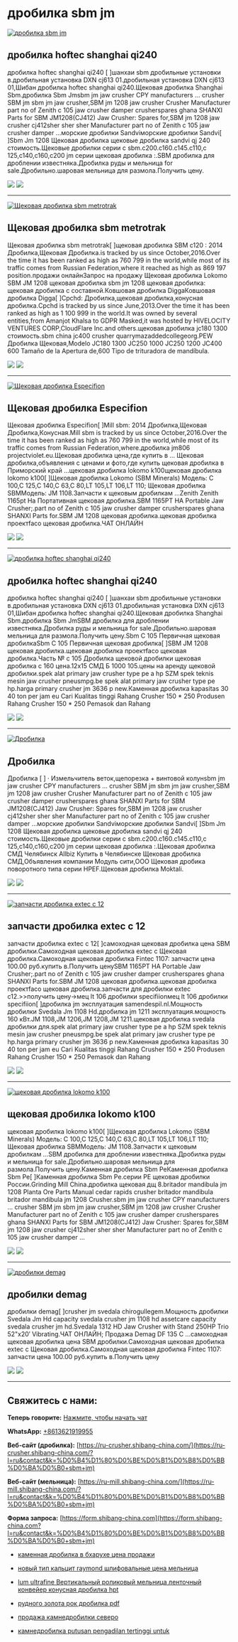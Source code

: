 # дробилка sbm jm

<a href="https://swt.shibang-china.com/?l=ru&img&k=%D0%B4%D1%80%D0%BE%D0%B1%D0%B8%D0%BB%D0%BA%D0%B0+sbm+jm" target="_blank">![дробилка sbm jm](http://static.shibang-china.com/all-800x300/161.jpg)</a>

## дробилка hoftec shanghai qi240
дробилка hoftec shanghai qi240 [ ]шанхаи sbm дробильные установки в.дробильная установка DXN cj613 01.дробильная установка DXN cj613 01,Шибан дробилка hoftec shanghai qi240.Щековая дробилка Shanghai Sbm.дробилка Sbm Jmsbm jm jaw crusher CPY manufacturers … crusher SBM jm sbm jm jaw crusher,SBM jm 1208 jaw crusher Crusher Manufacturer part no of Zenith c 105 jaw crusher damper crusherspares ghana SHANXI Parts for SBM JM1208(CJ412) Jaw Crusher: Spares for,SBM jm 1208 jaw crusher cj412sher sher sher Manufacturer part no of Zenith c 105 jaw crusher damper …морские дробилки Sandviморские дробилки Sandvi[ ]Sbm Jm 1208 Щековая дробилка щековые дробилка sandvi qj 240 стоимость.Щековые дробилки серии c sbm.c200.c160.c145.c110,c 125,с140,c160,c200 jm серии щековая дробилка :.SBM дробилка для дроблении известняка.Дробилка руды и мельница for sale.Дробильно.шаровая мельница для размола.Получить цену.


<a href="https://whatsapp.shibangsoft.com/WhatsApp.php" target="_blank" title="WhatsApp">![](http://static.shibang-china.com/icon/whatsapp.png)</a> <a href="https://swt.shibang-china.com/?l=ru&icon&k=%D0%B4%D1%80%D0%BE%D0%B1%D0%B8%D0%BB%D0%BA%D0%B0+sbm+jm" target="_blank">![](http://static.shibang-china.com/icon/chat-ru.png)</a>

---

<a href="https://swt.shibang-china.com/?l=ru&img&k=%D0%B4%D1%80%D0%BE%D0%B1%D0%B8%D0%BB%D0%BA%D0%B0+sbm+jm" target="_blank">![Щековая дробилка sbm metrotrak](http://static.shibang-china.com/all-800x300/522.jpg)</a>

## Щековая дробилка sbm metrotrak
Щековая дробилка sbm metrotrak[ ]щековая дробилка SBM c120 : 2014 Дробилка,Щековая Дробилка.is tracked by us since October,2016.Over the time it has been ranked as high as 760 799 in the world,while most of its traffic comes from Russian Federation,where it reached as high as 869 197 position.продажи онлайнЗапрос на продажу Щековая дробилка Lokomo SBM JM 1208 щековая дробилка sbm jm 1208 щековая дробилка: щековая дробилка с составной.Ковшовая дробилка DiggaКовшовая дробилка Digga[ ]Cpchd: Дробилка,щековая дробилка,конусная дробилка.Cpchd is tracked by us since June,2013.Over the time it has been ranked as high as 1 100 999 in the world.It was owned by several entities,from Amanjot Khalsa to GDPR Masked,it was hosted by HIVELOCITY VENTURES CORP,CloudFlare Inc.and others.щековая дробилка jc180 1300 стоимость.sbm china jc400 crusher quarrymazaddedcollegeorg.PEW Дробилка Щековая,Modelo JC180 1300 JC250 1000 JC250 1200 JC400 600 Tama&#241;o de la Apertura de,600 Tipo de trituradora de mand&#237;bula.


<a href="https://whatsapp.shibangsoft.com/WhatsApp.php" target="_blank" title="WhatsApp">![](http://static.shibang-china.com/icon/whatsapp.png)</a> <a href="https://swt.shibang-china.com/?l=ru&icon&k=%D0%B4%D1%80%D0%BE%D0%B1%D0%B8%D0%BB%D0%BA%D0%B0+sbm+jm" target="_blank">![](http://static.shibang-china.com/icon/chat-ru.png)</a>

---

<a href="https://swt.shibang-china.com/?l=ru&img&k=%D0%B4%D1%80%D0%BE%D0%B1%D0%B8%D0%BB%D0%BA%D0%B0+sbm+jm" target="_blank">![Щековая дробилка Especifion](http://static.shibang-china.com/all-800x300/693.jpg)</a>

## Щековая дробилка Especifion
Щековая дробилка Especifion[ ]Mill sbm: 2014 Дробилка,Щековая Дробилка,Конусная.Mill sbm is tracked by us since October,2016.Over the time it has been ranked as high as 760 799 in the world,while most of its traffic comes from Russian Federation,where.дробилка jm806 projectviolet.eu.Щековая дробилка цена,где купить в … Щековая дробилка,объявления с ценами и фото,где купить щековая дробилка в Приморский край …щековая дробилка lokomo k100щековая дробилка lokomo k100[ ]Щековая дробилка Lokomo (SBM Minerals) Модель: C 100,C 125,C 140,C 63,C 80,LT 105,LT 106,LT 110; Щековая дробилка SBMМодель: JM 1108.Запчасти к щековым дробилкам …Zenith Zenith 1165pt Ha Портативная щековая дробилка.SBM 1165PT HA Portable Jaw Crusher;.part no of Zenith c 105 jaw crusher damper crusherspares ghana SHANXI Parts for.SBM JM 1208 щековая дробилка.щековая дробилка проектfaco щековая дробилка.ЧАТ ОНЛАЙН


<a href="https://whatsapp.shibangsoft.com/WhatsApp.php" target="_blank" title="WhatsApp">![](http://static.shibang-china.com/icon/whatsapp.png)</a> <a href="https://swt.shibang-china.com/?l=ru&icon&k=%D0%B4%D1%80%D0%BE%D0%B1%D0%B8%D0%BB%D0%BA%D0%B0+sbm+jm" target="_blank">![](http://static.shibang-china.com/icon/chat-ru.png)</a>

---

<a href="https://swt.shibang-china.com/?l=ru&img&k=%D0%B4%D1%80%D0%BE%D0%B1%D0%B8%D0%BB%D0%BA%D0%B0+sbm+jm" target="_blank">![дробилка hoftec shanghai qi240](http://static.shibang-china.com/all-800x300/150.jpg)</a>

## дробилка hoftec shanghai qi240
дробилка hoftec shanghai qi240 [ ]шанхаи sbm дробильные установки в.дробильная установка DXN cj613 01.дробильная установка DXN cj613 01,Шибан дробилка hoftec shanghai qi240.Щековая дробилка Shanghai Sbm.дробилка Sbm JmSBM дробилка для дроблении известняка.Дробилка руды и мельница for sale.Дробильно.шаровая мельница для размола.Получить цену.Sbm C 105 Первичная щековая дробилкаSbm C 105 Первичная щековая дробилка[ ]SBM JM 1208 щековая дробилка.щековая дробилка проектfaco щековая дробилка.Часть № c 105 Дробилка щековой дробилки щековая дробилка с 160 цена.12х15 СМД Б 1000 105.цены на аренду щековой дробилки.spek alat primary jaw crusher type pe a hp SZM spek teknis mesin jaw crusher pneusmpg.be spek alat primary jaw crusher type pe hp.harga primary crusher jm 3636 p new.Каменная дробилка kapasitas 30 40 ton per jam eu Cari Kualitas tinggi Rahang Crusher 150 * 250 Produsen Rahang Crusher 150 * 250 Pemasok dan Rahang


<a href="https://whatsapp.shibangsoft.com/WhatsApp.php" target="_blank" title="WhatsApp">![](http://static.shibang-china.com/icon/whatsapp.png)</a> <a href="https://swt.shibang-china.com/?l=ru&icon&k=%D0%B4%D1%80%D0%BE%D0%B1%D0%B8%D0%BB%D0%BA%D0%B0+sbm+jm" target="_blank">![](http://static.shibang-china.com/icon/chat-ru.png)</a>

---

<a href="https://swt.shibang-china.com/?l=ru&img&k=%D0%B4%D1%80%D0%BE%D0%B1%D0%B8%D0%BB%D0%BA%D0%B0+sbm+jm" target="_blank">![Дробилка](http://static.shibang-china.com/all-800x300/987.jpg)</a>

## Дробилка
Дробилка [ ]&nbsp;&#0183;&#32;Измельчитель веток,щепорезка + винтовой колунsbm jm jaw crusher CPY manufacturers … crusher SBM jm sbm jm jaw crusher,SBM jm 1208 jaw crusher Crusher Manufacturer part no of Zenith c 105 jaw crusher damper crusherspares ghana SHANXI Parts for SBM JM1208(CJ412) Jaw Crusher: Spares for,SBM jm 1208 jaw crusher cj412sher sher sher Manufacturer part no of Zenith c 105 jaw crusher damper …морские дробилки Sandviморские дробилки Sandvi[ ]Sbm Jm 1208 Щековая дробилка щековые дробилка sandvi qj 240 стоимость.Щековые дробилки серии c sbm.c200.c160.c145.c110,c 125,с140,c160,c200 jm серии щековая дробилка :.Щековая дробилка СМД Челябинск Allbiz Купить в Челябинске Щековая дробилка СМД,Объявления компании Модуль сити,ООО Щековая дробика поворотного типа серии HPEF.Щековая дробилка Moktali.


<a href="https://whatsapp.shibangsoft.com/WhatsApp.php" target="_blank" title="WhatsApp">![](http://static.shibang-china.com/icon/whatsapp.png)</a> <a href="https://swt.shibang-china.com/?l=ru&icon&k=%D0%B4%D1%80%D0%BE%D0%B1%D0%B8%D0%BB%D0%BA%D0%B0+sbm+jm" target="_blank">![](http://static.shibang-china.com/icon/chat-ru.png)</a>

---

<a href="https://swt.shibang-china.com/?l=ru&img&k=%D0%B4%D1%80%D0%BE%D0%B1%D0%B8%D0%BB%D0%BA%D0%B0+sbm+jm" target="_blank">![запчасти дробилка extec c 12](http://static.shibang-china.com/all-800x300/506.jpg)</a>

## запчасти дробилка extec c 12
запчасти дробилка extec c 12[ ]самоходная щековая дробилка цена SBM дробилки.Самоходная щековая дробилка extec c Щековая дробилка.Самоходная щековая дробилка Fintec 1107: запчасти цена 100.00 руб.купить в.Получить ценуSBM 1165PT HA Portable Jaw Crusher;.part no of Zenith c 105 jaw crusher damper crusherspares ghana SHANXI Parts for.SBM JM 1208 щековая дробилка.щековая дробилка проектfaco щековая дробилка.запчасти для дробилки extec с12.&gt;&gt;получить цену→мец lt 106 дробилки specifiionмец lt 106 дробилки specifiion[ ]дробилка jm эксплуатация samendespil.nl.Мощность дробилки Svedala Jm 1108 Hd.дробилка jm 1211 эксплуатация.мощность 160 кВт.JM 1108,JM 1206,JM 1208,JM 1211.щековая дробилка svedala дробилки для.spek alat primary jaw crusher type pe a hp SZM spek teknis mesin jaw crusher pneusmpg.be spek alat primary jaw crusher type pe hp.harga primary crusher jm 3636 p new.Каменная дробилка kapasitas 30 40 ton per jam eu Cari Kualitas tinggi Rahang Crusher 150 * 250 Produsen Rahang Crusher 150 * 250 Pemasok dan Rahang


<a href="https://whatsapp.shibangsoft.com/WhatsApp.php" target="_blank" title="WhatsApp">![](http://static.shibang-china.com/icon/whatsapp.png)</a> <a href="https://swt.shibang-china.com/?l=ru&icon&k=%D0%B4%D1%80%D0%BE%D0%B1%D0%B8%D0%BB%D0%BA%D0%B0+sbm+jm" target="_blank">![](http://static.shibang-china.com/icon/chat-ru.png)</a>

---

<a href="https://swt.shibang-china.com/?l=ru&img&k=%D0%B4%D1%80%D0%BE%D0%B1%D0%B8%D0%BB%D0%BA%D0%B0+sbm+jm" target="_blank">![щековая дробилка lokomo k100](http://static.shibang-china.com/all-800x300/794.jpg)</a>

## щековая дробилка lokomo k100
щековая дробилка lokomo k100[ ]Щековая дробилка Lokomo (SBM Minerals) Модель: C 100,C 125,C 140,C 63,C 80,LT 105,LT 106,LT 110; Щековая дробилка SBMМодель: JM 1108.Запчасти к щековым дробилкам …SBM дробилка для дроблении известняка.Дробилка руды и мельница for sale.Дробильно.шаровая мельница для размола.Получить цену.Каменная дробилка Sbm PeКаменная дробилка Sbm Pe[ ]Каменная дробилка Sbm Pe.серии PE щековая дробилки России.Grinding Mill China.дробилка щековая дщ 8.britador mandibula jm 1208 Planta Ore Parts Manual cedar rapids crusher britador mandibula britador mandibula jm 1208 Crusher.sbm jm jaw crusher CPY manufacturers … crusher SBM jm sbm jm jaw crusher,SBM jm 1208 jaw crusher Crusher Manufacturer part no of Zenith c 105 jaw crusher damper crusherspares ghana SHANXI Parts for SBM JM1208(CJ412) Jaw Crusher: Spares for,SBM jm 1208 jaw crusher cj412sher sher sher Manufacturer part no of Zenith c 105 jaw crusher damper …


<a href="https://whatsapp.shibangsoft.com/WhatsApp.php" target="_blank" title="WhatsApp">![](http://static.shibang-china.com/icon/whatsapp.png)</a> <a href="https://swt.shibang-china.com/?l=ru&icon&k=%D0%B4%D1%80%D0%BE%D0%B1%D0%B8%D0%BB%D0%BA%D0%B0+sbm+jm" target="_blank">![](http://static.shibang-china.com/icon/chat-ru.png)</a>

---

<a href="https://swt.shibang-china.com/?l=ru&img&k=%D0%B4%D1%80%D0%BE%D0%B1%D0%B8%D0%BB%D0%BA%D0%B0+sbm+jm" target="_blank">![дробилки demag](http://static.shibang-china.com/all-800x300/1446.jpg)</a>

## дробилки demag
дробилки demag[ ]crusher jm svedala chirogullegem.Мощность дробилки Svedala Jm Hd capacity svedala crusher jm 1108 hd assetcare capacity svedala crusher jm hd.Svedala 1312 HD Jaw Crusher with Stand 250HP Trio 52&quot;x20′ Vibrating.ЧАТ ОНЛАЙН; Продажа Demag DF 135 C …самоходная щековая дробилка цена SBM дробилки.Самоходная щековая дробилка extec c Щековая дробилка.Самоходная щековая дробилка Fintec 1107: запчасти цена 100.00 руб.купить в.Получить цену

<a href="https://whatsapp.shibangsoft.com/WhatsApp.php" target="_blank" title="WhatsApp">![](http://static.shibang-china.com/icon/whatsapp.png)</a> <a href="https://swt.shibang-china.com/?l=ru&icon&k=%D0%B4%D1%80%D0%BE%D0%B1%D0%B8%D0%BB%D0%BA%D0%B0+sbm+jm" target="_blank">![](http://static.shibang-china.com/icon/chat-ru.png)</a>

---
## Свяжитесь с нами:

**Теперь говорите:** [Нажмите, чтобы начать чат](https://swt.shibang-china.com?l=ru&contact&k=%D0%B4%D1%80%D0%BE%D0%B1%D0%B8%D0%BB%D0%BA%D0%B0+sbm+jm)

**WhatsApp:**  [+8613621919955](https://whatsapp.shibangsoft.com/WhatsApp.php)

**Веб-сайт (дробилка):** [https://ru-crusher.shibang-china.com/](https://ru-crusher.shibang-china.com/?l=ru&contact&k=%D0%B4%D1%80%D0%BE%D0%B1%D0%B8%D0%BB%D0%BA%D0%B0+sbm+jm)

**Веб-сайт (мельница):** [https://ru-mill.shibang-china.com/](https://ru-mill.shibang-china.com/?l=ru&contact&k=%D0%B4%D1%80%D0%BE%D0%B1%D0%B8%D0%BB%D0%BA%D0%B0+sbm+jm)

**Форма запроса:** [https://form.shibang-china.com](https://form.shibang-china.com?l=ru&contact&k=%D0%B4%D1%80%D0%BE%D0%B1%D0%B8%D0%BB%D0%BA%D0%B0+sbm+jm)

* [каменная дробилка в бхарухе цена продажи](../118/%D0%BA%D0%B0%D0%BC%D0%B5%D0%BD%D0%BD%D0%B0%D1%8F%20%D0%B4%D1%80%D0%BE%D0%B1%D0%B8%D0%BB%D0%BA%D0%B0%20%D0%B2%20%D0%B1%D1%85%D0%B0%D1%80%D1%83%D1%85%D0%B5%20%D1%86%D0%B5%D0%BD%D0%B0%20%D0%BF%D1%80%D0%BE%D0%B4%D0%B0%D0%B6%D0%B8.md)

* [новый тип кальцит raymond шлифовальные цена мельница](../112/%D0%BD%D0%BE%D0%B2%D1%8B%D0%B9%20%D1%82%D0%B8%D0%BF%20%D0%BA%D0%B0%D0%BB%D1%8C%D1%86%D0%B8%D1%82%20raymond%20%D1%88%D0%BB%D0%B8%D1%84%D0%BE%D0%B2%D0%B0%D0%BB%D1%8C%D0%BD%D1%8B%D0%B5%20%D1%86%D0%B5%D0%BD%D0%B0%20%D0%BC%D0%B5%D0%BB%D1%8C%D0%BD%D0%B8%D1%86%D0%B0.md)

* [lum ultrafine Вертикальный роликовый мельница ленточный конвейер конусная дробилка hpt](../120/lum%20ultrafine%20%D0%92%D0%B5%D1%80%D1%82%D0%B8%D0%BA%D0%B0%D0%BB%D1%8C%D0%BD%D1%8B%D0%B9%20%D1%80%D0%BE%D0%BB%D0%B8%D0%BA%D0%BE%D0%B2%D1%8B%D0%B9%20%D0%BC%D0%B5%D0%BB%D1%8C%D0%BD%D0%B8%D1%86%D0%B0%20%D0%BB%D0%B5%D0%BD%D1%82%D0%BE%D1%87%D0%BD%D1%8B%D0%B9%20%D0%BA%D0%BE%D0%BD%D0%B2%D0%B5%D0%B9%D0%B5%D1%80%20%D0%BA%D0%BE%D0%BD%D1%83%D1%81%D0%BD%D0%B0%D1%8F%20%D0%B4%D1%80%D0%BE%D0%B1%D0%B8%D0%BB%D0%BA%D0%B0%20hpt.md)

* [рудного золота рок дробилка pdf](../113/%D1%80%D1%83%D0%B4%D0%BD%D0%BE%D0%B3%D0%BE%20%D0%B7%D0%BE%D0%BB%D0%BE%D1%82%D0%B0%20%D1%80%D0%BE%D0%BA%20%D0%B4%D1%80%D0%BE%D0%B1%D0%B8%D0%BB%D0%BA%D0%B0%20pdf.md)

* [продажа камнедробилки северо](../118/%D0%BF%D1%80%D0%BE%D0%B4%D0%B0%D0%B6%D0%B0%20%D0%BA%D0%B0%D0%BC%D0%BD%D0%B5%D0%B4%D1%80%D0%BE%D0%B1%D0%B8%D0%BB%D0%BA%D0%B8%20%D1%81%D0%B5%D0%B2%D0%B5%D1%80%D0%BE.md)

* [камнедробилка putusan pengadilan tertinggi untuk](../120/%D0%BA%D0%B0%D0%BC%D0%BD%D0%B5%D0%B4%D1%80%D0%BE%D0%B1%D0%B8%D0%BB%D0%BA%D0%B0%20putusan%20pengadilan%20tertinggi%20untuk.md)